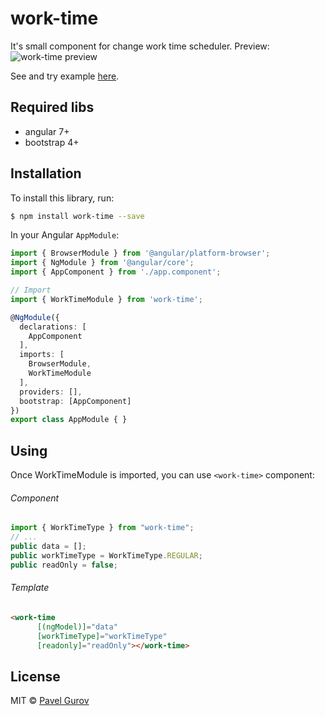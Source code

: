 # work-time
It's small component for change work time scheduler. Preview:
![work-time preview](https://gurov.github.io/work-time/work-time-example.png)

See and try example [here](https://gurov.github.io/work-time/).

## Required libs
* angular 7+
* bootstrap 4+

## Installation

To install this library, run:

```bash
$ npm install work-time --save
```

In your Angular `AppModule`:

```typescript
import { BrowserModule } from '@angular/platform-browser';
import { NgModule } from '@angular/core';
import { AppComponent } from './app.component';

// Import 
import { WorkTimeModule } from 'work-time';

@NgModule({
  declarations: [
    AppComponent
  ],
  imports: [
    BrowserModule,
    WorkTimeModule
  ],
  providers: [],
  bootstrap: [AppComponent]
})
export class AppModule { }
```
## Using
Once WorkTimeModule is imported, you can use `<work-time>` component:

###### Component
```typescript
import { WorkTimeType } from "work-time";
// ...
public data = [];
public workTimeType = WorkTimeType.REGULAR;
public readOnly = false;
```

###### Template
```html
<work-time
      [(ngModel)]="data"
      [workTimeType]="workTimeType"
      [readonly]="readOnly"></work-time>

```


## License

MIT © [Pavel Gurov](mailto:lucius.gu@ya.ru)
